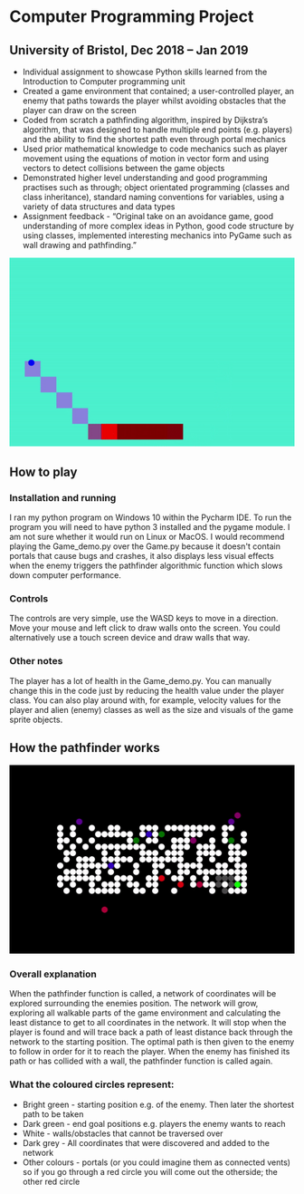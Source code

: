 # Computer Programming Project 	
## University of Bristol, Dec 2018 – Jan 2019
*	Individual assignment to showcase Python skills learned from the Introduction to Computer programming unit
*	Created a game environment that contained; a user-controlled player, an enemy that paths towards the player whilst avoiding obstacles that the player can draw on the screen 
*	Coded from scratch a pathfinding algorithm, inspired by Dijkstra’s algorithm, that was designed to handle multiple end points (e.g. players) and the ability to find the shortest path even through portal mechanics 
*	Used prior mathematical knowledge to code mechanics such as player movement using the equations of motion in vector form and using vectors to detect collisions between the game objects
*	Demonstrated higher level understanding and good programming practises such as through; object orientated programming (classes and class inheritance), standard naming conventions for variables, using a variety of data structures and data types
*	Assignment feedback - “Original take on an avoidance game, good understanding of more complex ideas in Python, good code structure by using classes, implemented interesting mechanics into PyGame such as wall drawing and pathfinding.”

![](game-animation.gif)
## How to play
### Installation and running
I ran my python program on Windows 10 within the Pycharm IDE. To run the program you will need to have python 3 installed and the pygame module. I am not sure whether it would run on Linux or MacOS. I would recommend playing the Game_demo.py over the Game.py because it doesn't contain portals that cause bugs and crashes, it also displays less visual effects when the enemy triggers the pathfinder algorithmic function which slows down computer performance. 

### Controls
The controls are very simple, use the WASD keys to move in a direction. Move your mouse and left click to draw walls onto the screen. You could alternatively use a touch screen device and draw walls that way. 

### Other notes
The player has a lot of health in the Game_demo.py. You can manually change this in the code just by reducing the health value under the player class. You can also play around with, for example, velocity values for the player and alien (enemy) classes as well as the size and visuals of the game sprite objects.  

## How the pathfinder works
![](demo-animation.gif)
### Overall explanation
When the pathfinder function is called, a network of coordinates will be explored surrounding the enemies position. The network will grow, exploring all walkable parts of the game environment and calculating the least distance to get to all coordinates in the network. It will stop when the player is found and will trace back a path of least distance back through the network to the starting position. The optimal path is then given to the enemy to follow in order for it to reach the player. When the enemy has finished its path or has collided with a wall, the pathfinder function is called again.
### What the coloured circles represent:
* Bright green - starting position e.g. of the enemy. Then later the shortest path to be taken
* Dark green - end goal positions e.g. players the enemy wants to reach
* White - walls/obstacles that cannot be traversed over
* Dark grey - All coordinates that were discovered and added to the network
* Other colours - portals (or you could imagine them as connected vents) so if you go through a red circle you will come out the otherside; the other red circle 
